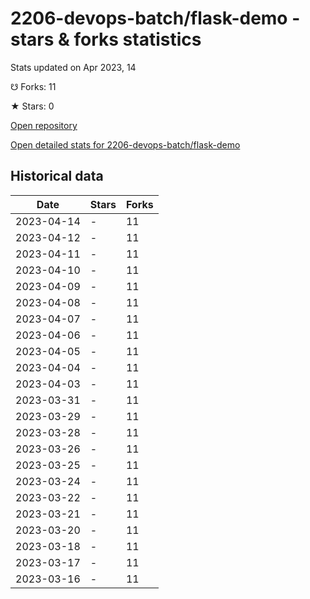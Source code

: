 # 2206-devops-batch/flask-demo - stars & forks statistics

Stats updated on Apr 2023, 14

☋ Forks: 11

★ Stars: 0

[Open repository](https://github.com/2206-devops-batch/flask-demo)

[Open detailed stats for 2206-devops-batch/flask-demo](https://reviewgithub.com/rep/2206-devops-batch/flask-demo)

## Historical data
| Date | Stars | Forks |
|------|-------|-------|
| 2023-04-14 | - | 11 | 
| 2023-04-12 | - | 11 | 
| 2023-04-11 | - | 11 | 
| 2023-04-10 | - | 11 | 
| 2023-04-09 | - | 11 | 
| 2023-04-08 | - | 11 | 
| 2023-04-07 | - | 11 | 
| 2023-04-06 | - | 11 | 
| 2023-04-05 | - | 11 | 
| 2023-04-04 | - | 11 | 
| 2023-04-03 | - | 11 | 
| 2023-03-31 | - | 11 | 
| 2023-03-29 | - | 11 | 
| 2023-03-28 | - | 11 | 
| 2023-03-26 | - | 11 | 
| 2023-03-25 | - | 11 | 
| 2023-03-24 | - | 11 | 
| 2023-03-22 | - | 11 | 
| 2023-03-21 | - | 11 | 
| 2023-03-20 | - | 11 | 
| 2023-03-18 | - | 11 | 
| 2023-03-17 | - | 11 | 
| 2023-03-16 | - | 11 | 

